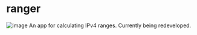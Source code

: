 # ranger
![image](https://github.com/user-attachments/assets/98deb31b-3214-4b58-8cdf-796184e5b6aa)
An app for calculating IPv4 ranges.
Currently being redeveloped.
